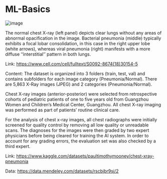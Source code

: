# ML-Basics
![image](https://github.com/EyalPasha/ML-Basics/assets/51478907/519c5f18-5345-4f1c-b498-22f415427703)


The normal chest X-ray (left panel) depicts clear lungs without any areas of abnormal opacification in the image. Bacterial pneumonia (middle) typically exhibits a focal lobar consolidation, in this case in the right upper lobe (white arrows), whereas viral pneumonia (right) manifests with a more diffuse ‘‘interstitial’’ pattern in both lungs.

Link: https://www.cell.com/cell/fulltext/S0092-8674(18)30154-5



Content:
The dataset is organized into 3 folders (train, test, val) and contains subfolders for each image category (Pneumonia/Normal). There are 5,863 X-Ray images (JPEG) and 2 categories (Pneumonia/Normal).

Chest X-ray images (anterior-posterior) were selected from retrospective cohorts of pediatric patients of one to five years old from Guangzhou Women and Children’s Medical Center, Guangzhou. All chest X-ray imaging was performed as part of patients’ routine clinical care.

For the analysis of chest x-ray images, all chest radiographs were initially screened for quality control by removing all low quality or unreadable scans. The diagnoses for the images were then graded by two expert physicians before being cleared for training the AI system. In order to account for any grading errors, the evaluation set was also checked by a third expert.


Link: https://www.kaggle.com/datasets/paultimothymooney/chest-xray-pneumonia

Data: https://data.mendeley.com/datasets/rscbjbr9sj/2
